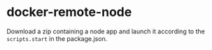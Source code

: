 # docker-remote-node

Download a zip containing a node app and launch it according to the `scripts.start` in the package.json. 
